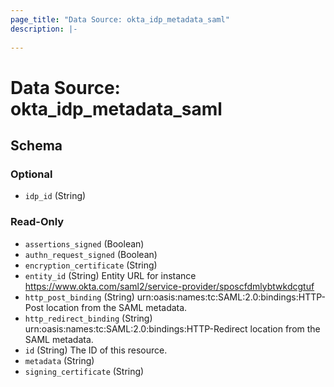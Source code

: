 ```yaml
---
page_title: "Data Source: okta_idp_metadata_saml"
description: |-
  
---
```


# Data Source: okta_idp_metadata_saml





<!-- schema generated by tfplugindocs -->
## Schema

### Optional

- `idp_id` (String)

### Read-Only

- `assertions_signed` (Boolean)
- `authn_request_signed` (Boolean)
- `encryption_certificate` (String)
- `entity_id` (String) Entity URL for instance https://www.okta.com/saml2/service-provider/sposcfdmlybtwkdcgtuf
- `http_post_binding` (String) urn:oasis:names:tc:SAML:2.0:bindings:HTTP-Post location from the SAML metadata.
- `http_redirect_binding` (String) urn:oasis:names:tc:SAML:2.0:bindings:HTTP-Redirect location from the SAML metadata.
- `id` (String) The ID of this resource.
- `metadata` (String)
- `signing_certificate` (String)


